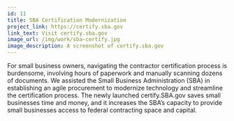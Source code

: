 ```yaml
---
id: 11
title: SBA Certification Modernization 
project_link: https://certify.sba.gov
link_text: Visit certify.sba.gov
image_url: /img/work/sba-certify.jpg
image_description: A screenshot of certify.sba.gov
---
```


For small business owners, navigating the contractor certification process is burdensome, involving hours of paperwork and manually scanning dozens of documents. We assisted the Small Business Administration (SBA) in establishing an agile procurement to modernize technology and streamline the certification process. The newly launched certify.SBA.gov saves small businesses time and money, and it increases the SBA&#8217;s capacity to provide small businesses access to federal contracting space and capital.